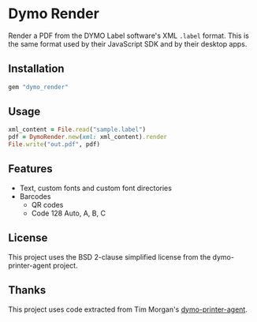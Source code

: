 # Dymo Render

Render a PDF from the DYMO Label software's XML `.label` format. This is the same format used by their JavaScript SDK and by their desktop apps.

## Installation

```rb
gem "dymo_render"
```

## Usage

```rb
xml_content = File.read("sample.label")
pdf = DymoRender.new(xml: xml_content).render
File.write("out.pdf", pdf)
```

## Features

* Text, custom fonts and custom font directories
* Barcodes
  - QR codes
  - Code 128 Auto, A, B, C

## License

This project uses the BSD 2-clause simplified license from the dymo-printer-agent project.

## Thanks

This project uses code extracted from Tim Morgan's [dymo-printer-agent](https://github.com/seven1m/dymo-printer-agent).
